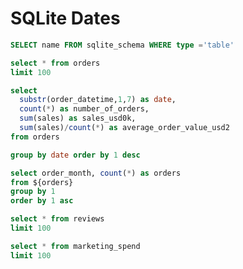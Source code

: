 # SQLite Dates

```sql table_list
SELECT name FROM sqlite_schema WHERE type ='table'
```

```sql orders
select * from orders
limit 100
```

```sql orders_by_month
select
  substr(order_datetime,1,7) as date,
  count(*) as number_of_orders,
  sum(sales) as sales_usd0k,
  sum(sales)/count(*) as average_order_value_usd2
from orders

group by date order by 1 desc
```

```sql order_summary
select order_month, count(*) as orders
from ${orders}
group by 1
order by 1 asc
```

```sql reviews
select * from reviews
limit 100
```

```sql marketing_spend
select * from marketing_spend
limit 100
```

<LineChart
    data={orders_by_month}
    x=date
    y=number_of_orders
    sort=false
/>

<LineChart
    data={order_summary}
    x=order_month
    y=orders
/>
